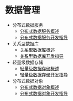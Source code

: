# 数据管理

- 分布式数据服务
  - [分布式数据服务概述](database-mdds-overview.md)
  - [分布式数据服务开发指导](database-mdds-guidelines.md)
- 关系型数据库
  - [关系型数据库概述](database-relational-overview.md)
  - [关系型数据库开发指导](database-relational-guidelines.md)
- 轻量级数据存储
  - [轻量级数据存储概述](database-preference-overview.md)
  - [轻量级数据存储开发指导](database-preference-guidelines.md)
- 分布式数据对象
  - [分布式数据对象概述](database-distributedobject-overview.md)
  - [分布式数据对象开发指导](database-distributedobject-guidelines.md)
